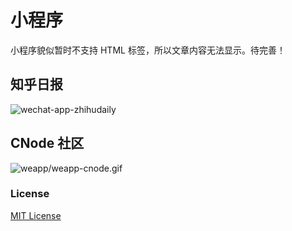 # 小程序

小程序貌似暂时不支持 HTML 标签，所以文章内容无法显示。待完善！

## 知乎日报

![wechat-app-zhihudaily](http://oaz5uxplb.bkt.clouddn.com/blog/weapp-demo.gif)

## CNode 社区

![weapp/weapp-cnode.gif](http://oaz5uxplb.bkt.clouddn.com/weapp/weapp-cnode.gif)

### License

[MIT License](https://github.com/coderfe/weapp/blob/master/LICENSE)
